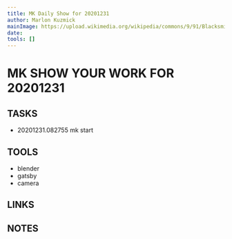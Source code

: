 ```yaml
---
title: MK Daily Show for 20201231
author: Marlon Kuzmick
mainImage: https://upload.wikimedia.org/wikipedia/commons/9/91/Blacksmith_tools_2.jpg
date: 
tools: []
---
```

# MK SHOW YOUR WORK FOR 20201231

## TASKS

- 20201231.082755 mk start

## TOOLS

- blender
- gatsby
- camera

## LINKS


## NOTES


